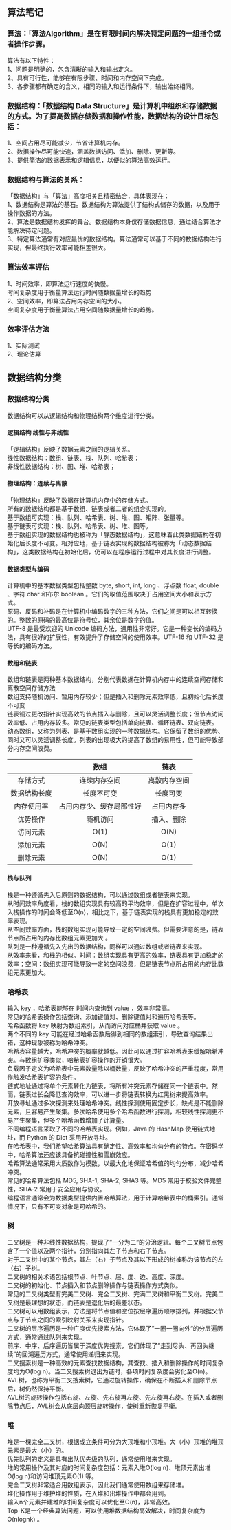 ## 算法笔记
### 算法：「算法Algorithm」是在有限时间内解决特定问题的一组指令或者操作步骤。<br/>
算法有以下特性：<br/>
1、问题是明确的，包含清晰的输入和输出定义。<br/>
2、具有可行性，能够在有限步骤、时间和内存空间下完成。<br/>
3、各步骤都有确定的含义，相同的输入和运行条件下，输出始终相同。<br/>

### 数据结构：「数据结构 Data Structure」是计算机中组织和存储数据的方式。为了提高数据存储数据和操作性能，数据结构的设计目标包括：<br/>
1、空间占用尽可能减少，节省计算机内存。<br/>
2、数据操作尽可能快速，涵盖数据访问、添加、删除、更新等。<br/>
3、提供简洁的数据表示和逻辑信息，以便似的算法高效运行。<br/>

### 数据结构与算法的关系：<br/>
「数据结构」与「算法」高度相关且精密结合，具体表现在：<br/>
1、数据结构是算法的基石。数据结构为算法提供了结构式储存的数据，以及用于操作数据的方法。<br/>
2、算法是数据结构发挥的舞台。数据结构本身仅存储数据信息，通过结合算法才能解决待定问题。<br/>
3、特定算法通常有对应最优的数据结构。算法通常可以基于不同的数据结构进行实现，但最终执行效率可能相差很大。<br/>

### 算法效率评估
1、时间效率，即算法运行速度的快慢。<br/>
     时间复杂度用于衡量算法运行时间随数据量增长的趋势  <br/>
2、空间效率，即算法占用内存空间的大小。<br/>
     空间复杂度用于衡量算法占用空间随数据量增长的趋势。<br/>
### 效率评估方法
1、实际测试 <br/>
2、理论估算 <br/>
## 数据结构分类
### 数据结构分类
数据结构可以从逻辑结构和物理结构两个维度进行分类。<br/>
#### 逻辑结构 线性与非线性
「逻辑结构」反映了数据元素之间的逻辑关系。<br/>
 线性数据结构：数组、链表、栈、队列、哈希表；<br/>
 非线性数据结构：树、图、堆、哈希表；<br/>
#### 物理结构：连续与离散
「物理结构」反映了数据在计算机内存中的存储方式。<br/>
 所有的数据结构都是基于数组、链表或者二者的组合实现的。<br/>
 基于数组可实现：栈、队列、哈希表、树、堆、图、矩阵、张量等。 <br/>
 基于链表可实现：栈、队列、哈希表、树、堆、图等。<br/>
基于数组实现的数据结构也被称为「静态数据结构」，这意味着此类数据结构在初始化后长度不可变。相对应地，基于链表实现的数据结构被称为「动态数据结构」，这类数据结构在初始化后，仍可以在程序运行过程中对其长度进行调整。<br/>
#### 数据类型与编码
计算机中的基本数据类型包括整数 byte, short, int, long 、浮点数 float, double 、字符 char 和布尔 boolean 。它们的取值范围取决于占用空间大小和表示方式。<br/>
原码、反码和补码是在计算机中编码数字的三种方法，它们之间是可以相互转换的。整数的原码的最高位是符号位，其余位是数字的值。<br/>
UTF-8 是最受欢迎的 Unicode 编码方法，通用性非常好。它是一种变长的编码方法，具有很好的扩展性，有效提升了存储空间的使用效率。UTF-16 和 UTF-32 是等长的编码方法。<br/>

#### 数组和链表
数组和链表是两种基本数据结构，分别代表数据在计算机内存中的连续空间存储和离散空间存储方法<br/>
数组支持随机访问、暂用内存较少；但是插入和删除元素效率低，且初始化后长度不可变<br/>
链表铜过更改指针实现高效的节点插入与删除，且可以灵活调整长度；但节点访问效率低、占用内存较多。常见的链表类型包括单向链表、循环链表、双向链表。
动态数组，又称为列表、是基于数组实现的一种数据结构。它保留了数组的优势、同时又可以灵活调整长度。列表的出现极大的提高了数组的易用性，但可能导致部分内存空间浪费。

|    | 数组 | 链表   |
|:--------:|:--------:| :-------------:|
| 存储方式|连续内存空间|离散内存空间 |
| 数据结构长度 | 长度不可变 |长度可变 |
| 内存使用率	| 占用内存少、缓存局部性好 |占用内存多 |
| 优势操作 | 随机访问 |插入、删除 |
| 访问元素 | O(1) |O(N)  |
| 添加元素 | O(N)  |O(1)  |
| 删除元素 | O(N)  |O(1)  |

#### 栈与队列
栈是一种遵循先入后原则的数据结构，可以通过数组或者链表来实现。
 <br/>
从时间效率角度看，栈的数组实现具有较高的平均效率，但是在扩容过程中，单次入栈操作的时间会降低至O(n)，相比之下，基于链表实现的栈具有更加稳定的效率表现。<br/>
从空间效率方面，栈的数组实现可能导致一定的空间浪费。但需要注意的是，链表节点所占用的内存比数组元素更加大 。<br/>
队列是一种遵循先入先出的数据结构，同样可以通过数组或者链表来实现。<br/>
从效率来看，和栈的相似。时间：数组实现具有更高的效率，链表具有更加稳定的效率；空间：数组实现可能导致一定的空间浪费，但是链表节点所占用的内存比数组元素更加大。<br/>

### 哈希表
输入 key ，哈希表能够在  时间内查询到 value ，效率非常高。<br/>
常见的哈希表操作包括查询、添加键值对、删除键值对和遍历哈希表等。<br/>
哈希函数将 key 映射为数组索引，从而访问对应桶并获取 value 。<br/>
两个不同的 key 可能在经过哈希函数后得到相同的数组索引，导致查询结果出错，这种现象被称为哈希冲突。<br/>
哈希表容量越大，哈希冲突的概率就越低。因此可以通过扩容哈希表来缓解哈希冲突。与数组扩容类似，哈希表扩容操作的开销很大。<br/>
负载因子定义为哈希表中元素数量除以桶数量，反映了哈希冲突的严重程度，常用作触发哈希表扩容的条件。<br/>
链式地址通过将单个元素转化为链表，将所有冲突元素存储在同一个链表中。然而，链表过长会降低查询效率，可以进一步将链表转换为红黑树来提高效率。<br/>
开放寻址通过多次探测来处理哈希冲突。线性探测使用固定步长，缺点是不能删除元素，且容易产生聚集。多次哈希使用多个哈希函数进行探测，相较线性探测更不易产生聚集，但多个哈希函数增加了计算量。<br/>
不同编程语言采取了不同的哈希表实现。例如，Java 的 HashMap 使用链式地址，而 Python 的 Dict 采用开放寻址。<br/>
在哈希表中，我们希望哈希算法具有确定性、高效率和均匀分布的特点。在密码学中，哈希算法还应该具备抗碰撞性和雪崩效应。<br/>
哈希算法通常采用大质数作为模数，以最大化地保证哈希值的均匀分布，减少哈希冲突。<br/>
常见的哈希算法包括 MD5, SHA-1, SHA-2, SHA3 等。MD5 常用于校验文件完整性，SHA-2 常用于安全应用与协议。<br/>
编程语言通常会为数据类型提供内置哈希算法，用于计算哈希表中的桶索引。通常情况下，只有不可变对象是可哈希的。<br/>

### 树
二叉树是一种非线性数据结构，提现了”一分为二“的分治逻辑。每个二叉树节点包含了一个值以及两个指针，分别指向其左子节点和右子节点。<br/>
对于二叉树中的某个节点，其左（右）子节点及其以下形成的树被称为该节点的左（右）子树。<br/>
二叉树的相关术语包括根节点、叶节点、层、度、边、高度、深度。<br/>
二叉树的初始化、节点插入和节点删除操作与链表操作方式类似。<br/>
常见的二叉树类型有完美二叉树、完全二叉树、完满二叉树和平衡二叉树。完美二叉树是最理想的状态，而链表是退化后的最差状态。<br/>
二叉树可以用数组表示，方法是将节点值和空位按层序遍历顺序排列，并根据父节点与子节点之间的索引映射关系来实现指针。<br/>
二叉树的层序遍历是一种广度优先搜索方法，它体现了”一圈一圈向外“的分层遍历方式，通常通过队列来实现。<br/>
前序、中序、后序遍历皆属于深度优先搜索，它们体现了”走到尽头、再回头继续“的回溯遍历方式，通常使用递归来实现。<br/>
二叉搜索树是一种高效的元素查找数据结构，其查找、插入和删除操作的时间复杂度均为O(log n)。当二叉搜索树退出为链时，各项时间复杂度会劣化至O(n)。<br/>
AVL树，也称为平衡二叉搜索树，它通过旋转操作，确保在不断插入和删除节点后，树仍然保持平衡。<br/>
AVL树的旋转操作包括右旋、左旋、先右旋再左旋、先左旋再右旋。在插入或者删除节点后，AVL树会从底层向顶层旋转操作，使树重新恢复平衡。<br/>

### 堆
堆是一棵完全二叉树，根据成立条件可分为大顶堆和小顶堆。大（小）顶堆的堆顶元素是最大（小）的。<br/>
优先队列的定义是具有出队优先级的队列，通常使用堆来实现。<br/>
堆的常用操作及其对应的时间复杂度包括：元素入堆O(log n)、堆顶元素出堆O(log n)和访问堆顶元素O(1)  等。<br/>
完全二叉树非常适合用数组表示，因此我们通常使用数组来存储堆。<br/>
堆化操作用于维护堆的性质，在入堆和出堆操作中都会用到。<br/>
输入n个元素并建堆的时间复杂度可以优化至O(n)，非常高效。<br/>
Top-K是一个经典算法问题，可以使用堆数据结构高效解决，时间复杂度为O(nlognk) 。<br/>
